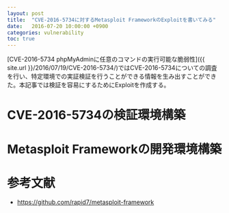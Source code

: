 ```yaml
---
layout: post
title:  "CVE-2016-5734に対するMetasploit FrameworkのExploitを書いてみる"
date:   2016-07-20 10:00:00 +0900
categories: vulnerability
toc: true
---
```


[CVE-2016-5734 phpMyAdminに任意のコマンドの実行可能な脆弱性]({{ site.url }}/2016/07/19/CVE-2016-5734/)ではCVE-2016-5734についての調査を行い、特定環境での実証検証を行うことができる情報を生み出すことができた。本記事では検証を容易にするためにExploitを作成する。

# CVE-2016-5734の検証環境構築

# Metasploit Frameworkの開発環境構築

# 参考文献

 * https://github.com/rapid7/metasploit-framework


